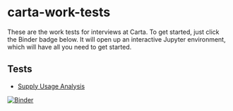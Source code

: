 # carta-work-tests
These are the work tests for interviews at Carta. To get started, just click the Binder badge below. It will open up an interactive Jupyter environment, which will have all you need to get started.

## Tests
 * [Supply Usage Analysis](https://mybinder.org/v2/gh/carta-healthcare/carta-work-tests/master?filepath=data-science%2Fsupply-usage%2FSupply%20Usage%20Analysis.ipynb)

[![Binder](https://mybinder.org/badge_logo.svg)](https://mybinder.org/v2/gh/carta-healthcare/carta-work-tests/master)

